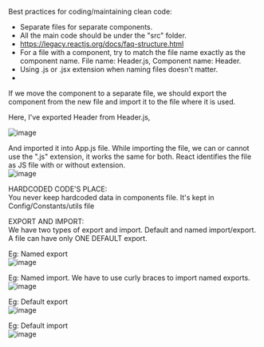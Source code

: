 Best practices for coding/maintaining clean code:
  - Separate files for separate components.  
  - All the main code should be under the "src" folder.
  - https://legacy.reactjs.org/docs/faq-structure.html  
  - For a file with a component, try to match the file name exactly as the component name. File name: Header.js, Component name: Header.
  - Using .js or .jsx extension when naming files doesn't matter.
  - 

If we move the component to a separate file, we should export the component from the new file and import it to the file where it is used.  

Here, I've exported Header from Header.js, 

![image](https://github.com/Gayathri229/NamasteReact/assets/60467364/eed50713-de91-439e-a7d3-03f103cd10d0)

And imported it into App.js file. While importing the file, we can or cannot use the ".js" extension, it works the same for both. React identifies the file as JS file with or without extension.  
![image](https://github.com/Gayathri229/NamasteReact/assets/60467364/9e327476-0026-4487-bb9c-7004f451a596)
  
  
HARDCODED CODE'S PLACE:    
You never keep hardcoded data in components file. It's kept in Config/Constants/utils file


EXPORT AND IMPORT:  
We have two types of export and import. Default and named import/export. A file can have only ONE DEFAULT export. 

Eg: Named export  
![image](https://github.com/Gayathri229/NamasteReact/assets/60467364/d35705d3-85bd-4595-a2fe-84b4163ba374)

Eg: Named import. We have to use curly braces to import named exports.  
![image](https://github.com/Gayathri229/NamasteReact/assets/60467364/ff816b75-cc42-43ab-a745-601f6cf2319b)



Eg: Default export  
![image](https://github.com/Gayathri229/NamasteReact/assets/60467364/50cdbbab-f90c-46a6-b028-0a57679bd3e6)

Eg: Default import  
![image](https://github.com/Gayathri229/NamasteReact/assets/60467364/0308e30c-7de7-49e5-bd77-c4f962ea4a53)

